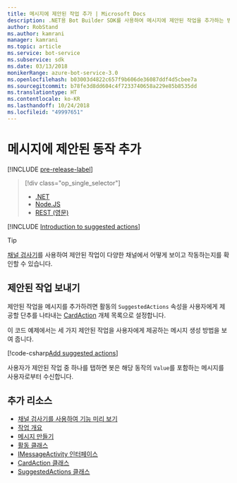 ```yaml
---
title: 메시지에 제안된 작업 추가 | Microsoft Docs
description: .NET용 Bot Builder SDK를 사용하여 메시지에 제안된 작업을 추가하는 방법을 알아봅니다.
author: RobStand
ms.author: kamrani
manager: kamrani
ms.topic: article
ms.service: bot-service
ms.subservice: sdk
ms.date: 03/13/2018
monikerRange: azure-bot-service-3.0
ms.openlocfilehash: b03003d4822c657f9b606de36087ddf4d5cbee7a
ms.sourcegitcommit: b78fe3d8dd604c4f7233740658a229e85b8535dd
ms.translationtype: HT
ms.contentlocale: ko-KR
ms.lasthandoff: 10/24/2018
ms.locfileid: "49997651"
---
```

# <a name="add-suggested-actions-to-messages"></a>메시지에 제안된 동작 추가

[!INCLUDE [pre-release-label](../includes/pre-release-label-v3.md)]

> [!div class="op_single_selector"]
> - [.NET](../dotnet/bot-builder-dotnet-add-suggested-actions.md)
> - [Node.JS](../nodejs/bot-builder-nodejs-send-suggested-actions.md)
> - [REST (영문)](../rest-api/bot-framework-rest-connector-add-suggested-actions.md)

[!INCLUDE [Introduction to suggested actions](../includes/snippet-suggested-actions-intro.md)]

> [!TIP]
> [채널 검사기][channelInspector]를 사용하여 제안된 작업이 다양한 채널에서 어떻게 보이고 작동하는지를 확인할 수 있습니다.

## <a name="send-suggested-actions"></a>제안된 작업 보내기

제안된 작업을 메시지를 추가하려면 활동의 `SuggestedActions` 속성을 사용자에게 제공할 단추를 나타내는 [CardAction][cardAction] 개체 목록으로 설정합니다. 

이 코드 예제에서는 세 가지 제안된 작업을 사용자에게 제공하는 메시지 생성 방법을 보여 줍니다.

[!code-csharp[Add suggested actions](../includes/code/dotnet-add-suggested-actions.cs#addSuggestedActions)]

사용자가 제안된 작업 중 하나를 탭하면 봇은 해당 동작의 `Value`를 포함하는 메시지를 사용자로부터 수신합니다.

## <a name="additional-resources"></a>추가 리소스

- [채널 검사기를 사용하여 기능 미리 보기][inspector]
- [작업 개요](bot-builder-dotnet-activities.md)
- [메시지 만들기](bot-builder-dotnet-create-messages.md)
- <a href="https://docs.botframework.com/en-us/csharp/builder/sdkreference/dc/d2f/class_microsoft_1_1_bot_1_1_connector_1_1_activity.html" target="_blank">활동 클래스</a>
- <a href="/dotnet/api/microsoft.bot.connector.imessageactivity" target="_blank">IMessageActivity 인터페이스</a>
- <a href="/dotnet/api/microsoft.bot.connector.cardaction" target="_blank">CardAction 클래스</a>
- <a href="/dotnet/api/microsoft.bot.connector.suggestedactions" target="_blank">SuggestedActions 클래스</a>

[cardAction]: /dotnet/api/microsoft.bot.connector.cardaction

[inspector]: ../bot-service-channel-inspector.md

[channelInspector]: ../bot-service-channel-inspector.md


